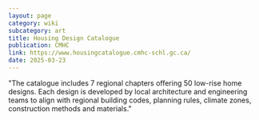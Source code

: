 ```yaml
---
layout: page
category: wiki
subcategory: art
title: Housing Design Catalogue
publication: CMHC
link: https://www.housingcatalogue.cmhc-schl.gc.ca/
date: 2025-03-23
---
```


"The catalogue includes 7 regional chapters offering 50 low-rise home designs. Each design is developed by local architecture and engineering teams to align with regional building codes, planning rules, climate zones, construction methods and materials."
